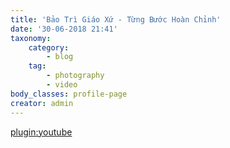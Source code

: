 ```yaml
---
title: 'Bảo Trì Giáo Xứ - Từng Bước Hoàn Chỉnh'
date: '30-06-2018 21:41'
taxonomy:
    category:
        - blog
    tag:
        - photography
        - video
body_classes: profile-page
creator: admin
---
```


[plugin:youtube](https://youtu.be/P8WOXMHWXuE)